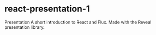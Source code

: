 # react-presentation-1
Presentation 
A short introduction to React and Flux. Made with the Reveal presentation library.

